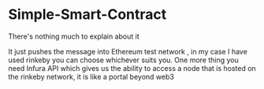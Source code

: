 # Simple-Smart-Contract

There's nothing much to explain about it 

It just pushes the message into Ethereum test network , in my case I have used rinkeby you can choose whichever suits you.
One more thing you need Infura API which gives us the ability to access a node that is hosted on the rinkeby network,
it is like a portal beyond web3
